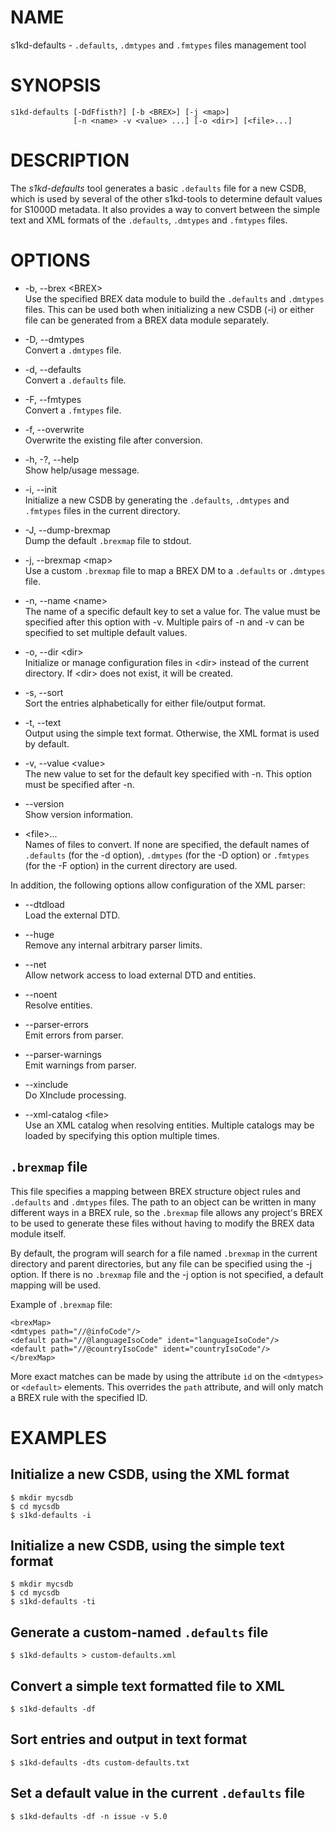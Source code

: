 # NAME

s1kd-defaults - `.defaults`, `.dmtypes` and `.fmtypes` files management
tool

# SYNOPSIS

    s1kd-defaults [-DdFfisth?] [-b <BREX>] [-j <map>]
                  [-n <name> -v <value> ...] [-o <dir>] [<file>...]

# DESCRIPTION

The *s1kd-defaults* tool generates a basic `.defaults` file for a new
CSDB, which is used by several of the other s1kd-tools to determine
default values for S1000D metadata. It also provides a way to convert
between the simple text and XML formats of the `.defaults`, `.dmtypes`
and `.fmtypes` files.

# OPTIONS

  - \-b, --brex \<BREX\>  
    Use the specified BREX data module to build the `.defaults` and
    `.dmtypes` files. This can be used both when initializing a new CSDB
    (-i) or either file can be generated from a BREX data module
    separately.

  - \-D, --dmtypes  
    Convert a `.dmtypes` file.

  - \-d, --defaults  
    Convert a `.defaults` file.

  - \-F, --fmtypes  
    Convert a `.fmtypes` file.

  - \-f, --overwrite  
    Overwrite the existing file after conversion.

  - \-h, -?, --help  
    Show help/usage message.

  - \-i, --init  
    Initialize a new CSDB by generating the `.defaults`, `.dmtypes` and
    `.fmtypes` files in the current directory.

  - \-J, --dump-brexmap  
    Dump the default `.brexmap` file to stdout.

  - \-j, --brexmap \<map\>  
    Use a custom `.brexmap` file to map a BREX DM to a `.defaults` or
    `.dmtypes` file.

  - \-n, --name \<name\>  
    The name of a specific default key to set a value for. The value
    must be specified after this option with -v. Multiple pairs of -n
    and -v can be specified to set multiple default values.

  - \-o, --dir \<dir\>  
    Initialize or manage configuration files in \<dir\> instead of the
    current directory. If \<dir\> does not exist, it will be created.

  - \-s, --sort  
    Sort the entries alphabetically for either file/output format.

  - \-t, --text  
    Output using the simple text format. Otherwise, the XML format is
    used by default.

  - \-v, --value \<value\>  
    The new value to set for the default key specified with -n. This
    option must be specified after -n.

  - \--version  
    Show version information.

  - \<file\>...  
    Names of files to convert. If none are specified, the default names
    of `.defaults` (for the -d option), `.dmtypes` (for the -D option)
    or `.fmtypes` (for the -F option) in the current directory are used.

In addition, the following options allow configuration of the XML
parser:

  - \--dtdload  
    Load the external DTD.

  - \--huge  
    Remove any internal arbitrary parser limits.

  - \--net  
    Allow network access to load external DTD and entities.

  - \--noent  
    Resolve entities.

  - \--parser-errors  
    Emit errors from parser.

  - \--parser-warnings  
    Emit warnings from parser.

  - \--xinclude  
    Do XInclude processing.

  - \--xml-catalog \<file\>  
    Use an XML catalog when resolving entities. Multiple catalogs may be
    loaded by specifying this option multiple times.

## `.brexmap` file

This file specifies a mapping between BREX structure object rules and
`.defaults` and `.dmtypes` files. The path to an object can be written
in many different ways in a BREX rule, so the `.brexmap` file allows any
project's BREX to be used to generate these files without having to
modify the BREX data module itself.

By default, the program will search for a file named `.brexmap` in the
current directory and parent directories, but any file can be specified
using the -j option. If there is no `.brexmap` file and the -j option is
not specified, a default mapping will be used.

Example of `.brexmap` file:

    <brexMap>
    <dmtypes path="//@infoCode"/>
    <default path="//@languageIsoCode" ident="languageIsoCode"/>
    <default path="//@countryIsoCode" ident="countryIsoCode"/>
    </brexMap>

More exact matches can be made by using the attribute `id` on the
`<dmtypes>` or `<default>` elements. This overrides the `path`
attribute, and will only match a BREX rule with the specified ID.

# EXAMPLES

## Initialize a new CSDB, using the XML format

    $ mkdir mycsdb
    $ cd mycsdb
    $ s1kd-defaults -i

## Initialize a new CSDB, using the simple text format

    $ mkdir mycsdb
    $ cd mycsdb
    $ s1kd-defaults -ti

## Generate a custom-named `.defaults` file

    $ s1kd-defaults > custom-defaults.xml

## Convert a simple text formatted file to XML

    $ s1kd-defaults -df

## Sort entries and output in text format

    $ s1kd-defaults -dts custom-defaults.txt

## Set a default value in the current `.defaults` file

    $ s1kd-defaults -df -n issue -v 5.0
